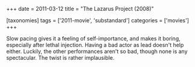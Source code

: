 +++
date = 2011-03-12
title = "The Lazarus Project (2008)"

[taxonomies]
tags = ['2011-movie', 'substandard']
categories = ['movies']
+++

Slow pacing gives it a feeling of self-importance, and makes it boring,
especially after lethal injection. Having a bad actor as lead doesn\'t
help either. Luckily, the other performances aren\'t so bad, though none
is any spectacular. The twist is rather implausible.
